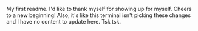 My first readme. I'd like to thank myself for showing up for myself. Cheers to a new beginning!
Also, it's like this terminal isn't picking these changes and I have no content to update here. Tsk tsk.
